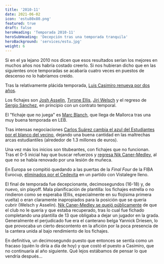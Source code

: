 ```yaml
---
title: '2010-11'
date: 2021-06-02
icon: 'estu80x80.png'
featured: true
draft: false
heroHeading: 'Temporada 2010-11'
heroSubHeading: 'Decepción tras una temporada tranquila'
heroBackground: 'services/estu.jpg'
weight: 6
---
```


Si en el ya lejano 2010 nos dicen que esos resultados serían los mejores en muchos años nos habría costado creerlo. Si nos hubieran dicho que en las siguientes once temporadas se acabaría cuatro veces en puestos de descenso no lo habríamos creído.

Tras la relativamente plácida temporada, [Luis Casimiro renueva por dos años](https://www.solobasket.com/liga-endesa/continuidad-en-los-banquillos-luis-casimiro-renueva-como-tecnico-del-asefa-estudiantes). 

Los fichajes son [Josh Asselin](https://www.movistarestudiantes.com/prensa/noticias/josh-asselin-primer-fichaje-de-asefa-estudiantes-2010-11/), [Tyrone Ellis](https://www.marca.com/2010/08/24/baloncesto/acb/1282657423.html), [Jiri Welsch](https://www.marca.com/2010/09/15/baloncesto/acb/1284572489.html) y el regreso de [Sergio Sánchez](https://as.com/baloncesto/2010/09/25/mas_baloncesto/1285365603_850215.html), en principio con un contrato temporal.

El "fichaje que no juega" es [Marc Blanch](https://www.movistarestudiantes.com/prensa/noticias/marc-blanch-nueva-incorporacion-de-asefa-estudiantes/), que llega de Mallorca tras una muy buena temporada en LEB.

Tras intensas negociaciones [Carlos Suárez cambia el azul del Estudiantes por el blanco del vecino](https://www.elconfidencial.com/deportes/baloncesto/2010-09-07/el-real-madrid-ficha-a-carlos-suarez-por-1-3-millones-de-euros_397964/), dejando una buena cantidad en las maltrechas arcas estudiantiles (alrededor de 1.3 millones de euros).

Una vez más los inicios son titubeantes, con fichajes que no funcionan. Tras el 0-5 inicial hay que buscar refuerzos y [regresa Nik Caner-Medley](https://www.solobasket.com/liga-endesa/nik-caner-medley-regresa-al-cb-estudiantes), al que no se había renovado por una lesión de muñeca.

En Europa se compitió quedando a las puertas de la _Final Four_ de la FIBA Eurocup, [eliminados por el Cedevita](https://www.rtve.es/deportes/20110330/estudiantes-dice-adios-su-sueno-europeo/420940.shtml) en un partido con Vistalegre lleno.

El final de temporada fue decepcionante, decimosegundos (16-18) y, de nuevo, sin playoff. Mala planificación de plantilla: los fichajes estrella o no rindieron como se esperaba (Ellis, especialmente en su flojísima primera vuelta) o eran claramente inapropiados para la posición que se quería cubrir (Welsch y Asselin). [Nik Caner-Medley se quejó públicamente](https://as.com/baloncesto/2010/10/09/mas_baloncesto/1286616949_850215.html) de que el club no le quería y que estaba recuperado, tras lo cual fue fichado completando una plantilla de 13 que obligaba a dejar un jugador en la grada. Generalmente el perjudicado fue era el canterano belga Yannick Driesen, lo que provocaba un cierto descontento en la afición por la poca presencia de la cantera unida al bajo rendimiento de los fichajes.

En definitiva, un decimosegundo puesto que entonces se sentía como un fracaso (quién lo diría a día de hoy) y que costó el puesto a Casimiro, que no continuaría al año siguiente. Qué lejos estábamos de pensar lo que vendría después...